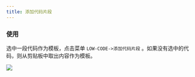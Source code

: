 ```yaml
---
title: 添加代码片段
---
```


### 使用

选中一段代码作为模板，点击菜单 `LOW-CODE->添加代码片段` 。如果没有选中的代码，则从剪贴板中取出内容作为模板。

![](https://cdn.jsdelivr.net/gh/migrate-gitee/img-host@latest/2020/11/10/1604941831471.png)

